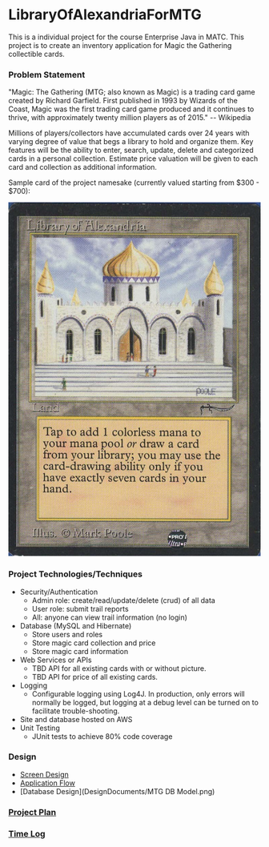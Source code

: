 # LibraryOfAlexandriaForMTG
This is a individual project for the course Enterprise Java in MATC. This project is to create an inventory application for Magic the Gathering collectible cards.

### Problem Statement

"Magic: The Gathering (MTG; also known as Magic) is a trading card game 
created by Richard Garfield. First published in 1993 by Wizards of the Coast,
 Magic was the first trading card game produced and it continues to thrive, 
 with approximately twenty million players as of 2015." -- Wikipedia
 
Millions of players/collectors have accumulated cards over 24 years 
with 
varying
 degree of value that begs a library to hold and organize them. Key features 
 will be the ability to enter, search, update, delete and categorized cards 
 in a personal 
 collection. Estimate price valuation will be given to each card and 
 collection as additional information. 

Sample card of the project namesake (currently valued starting from $300 - 
$700):

![Trail Description](Images/LibraryofAlexandria.jpeg)

### Project Technologies/Techniques 

* Security/Authentication
  * Admin role: create/read/update/delete (crud) of all data
  * User role: submit trail reports
  * All: anyone can view trail information (no login)
* Database (MySQL and Hibernate)
  * Store users and roles
  * Store magic card collection and price
  * Store magic card information
* Web Services or APIs
  * TBD API for all existing cards with or without picture. 
  * TBD API for price of all existing cards.
* Logging
  * Configurable logging using Log4J. In production, only errors will normally be logged, but logging at a debug level can be turned on to facilitate trouble-shooting. 
* Site and database hosted on AWS
* Unit Testing
  * JUnit tests to achieve 80% code coverage

### Design

* [Screen Design](DesignDocuments/Screens.md)
* [Application Flow](DesignDocuments/applicationFlow.md)
* [Database Design](DesignDocuments/MTG DB Model.png)

### [Project Plan](ProjectPlan.md)

### [Time Log](TimeLog.md)
